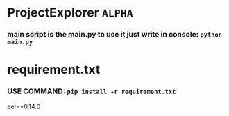 # ProjectExplorer `ALPHA`
### main script is the main.py to use it just write in console: `python main.py`



# requirement.txt
### USE COMMAND: `pip install -r requirement.txt`
eel==0.14.0
